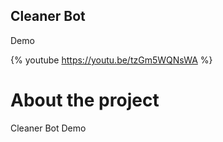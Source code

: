 

## Cleaner Bot
Demo

{% youtube https://youtu.be/tzGm5WQNsWA %}

# About the project
Cleaner Bot Demo


